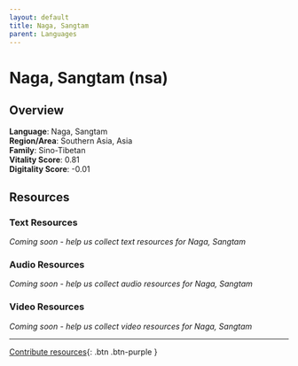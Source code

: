 ```yaml
---
layout: default
title: Naga, Sangtam
parent: Languages
---
```


# Naga, Sangtam (nsa)

## Overview

**Language**: Naga, Sangtam  
**Region/Area**: Southern Asia, Asia  
**Family**: Sino-Tibetan  
**Vitality Score**: 0.81  
**Digitality Score**: -0.01  

## Resources

### Text Resources
*Coming soon - help us collect text resources for Naga, Sangtam*

### Audio Resources
*Coming soon - help us collect audio resources for Naga, Sangtam*

### Video Resources
*Coming soon - help us collect video resources for Naga, Sangtam*

---

[Contribute resources](https://fairtrain.github.io/){: .btn .btn-purple }
